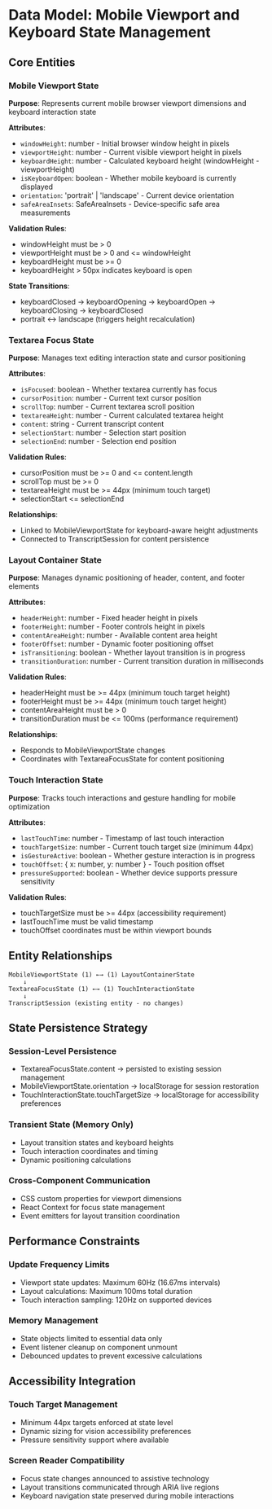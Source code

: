 # Data Model: Mobile Viewport and Keyboard State Management

## Core Entities

### Mobile Viewport State
**Purpose**: Represents current mobile browser viewport dimensions and keyboard interaction state

**Attributes**:
- `windowHeight`: number - Initial browser window height in pixels
- `viewportHeight`: number - Current visible viewport height in pixels
- `keyboardHeight`: number - Calculated keyboard height (windowHeight - viewportHeight)
- `isKeyboardOpen`: boolean - Whether mobile keyboard is currently displayed
- `orientation`: 'portrait' | 'landscape' - Current device orientation
- `safeAreaInsets`: SafeAreaInsets - Device-specific safe area measurements

**Validation Rules**:
- windowHeight must be > 0
- viewportHeight must be > 0 and <= windowHeight
- keyboardHeight must be >= 0
- keyboardHeight > 50px indicates keyboard is open

**State Transitions**:
- keyboardClosed → keyboardOpening → keyboardOpen → keyboardClosing → keyboardClosed
- portrait ↔ landscape (triggers height recalculation)

### Textarea Focus State
**Purpose**: Manages text editing interaction state and cursor positioning

**Attributes**:
- `isFocused`: boolean - Whether textarea currently has focus
- `cursorPosition`: number - Current text cursor position
- `scrollTop`: number - Current textarea scroll position
- `textareaHeight`: number - Current calculated textarea height
- `content`: string - Current transcript content
- `selectionStart`: number - Selection start position
- `selectionEnd`: number - Selection end position

**Validation Rules**:
- cursorPosition must be >= 0 and <= content.length
- scrollTop must be >= 0
- textareaHeight must be >= 44px (minimum touch target)
- selectionStart <= selectionEnd

**Relationships**:
- Linked to MobileViewportState for keyboard-aware height adjustments
- Connected to TranscriptSession for content persistence

### Layout Container State
**Purpose**: Manages dynamic positioning of header, content, and footer elements

**Attributes**:
- `headerHeight`: number - Fixed header height in pixels
- `footerHeight`: number - Footer controls height in pixels
- `contentAreaHeight`: number - Available content area height
- `footerOffset`: number - Dynamic footer positioning offset
- `isTransitioning`: boolean - Whether layout transition is in progress
- `transitionDuration`: number - Current transition duration in milliseconds

**Validation Rules**:
- headerHeight must be >= 44px (minimum touch target height)
- footerHeight must be >= 44px (minimum touch target height)
- contentAreaHeight must be > 0
- transitionDuration must be <= 100ms (performance requirement)

**Relationships**:
- Responds to MobileViewportState changes
- Coordinates with TextareaFocusState for content positioning

### Touch Interaction State
**Purpose**: Tracks touch interactions and gesture handling for mobile optimization

**Attributes**:
- `lastTouchTime`: number - Timestamp of last touch interaction
- `touchTargetSize`: number - Current touch target size (minimum 44px)
- `isGestureActive`: boolean - Whether gesture interaction is in progress
- `touchOffset`: { x: number, y: number } - Touch position offset
- `pressureSupported`: boolean - Whether device supports pressure sensitivity

**Validation Rules**:
- touchTargetSize must be >= 44px (accessibility requirement)
- lastTouchTime must be valid timestamp
- touchOffset coordinates must be within viewport bounds

## Entity Relationships

```
MobileViewportState (1) ←→ (1) LayoutContainerState
    ↓
TextareaFocusState (1) ←→ (1) TouchInteractionState
    ↓
TranscriptSession (existing entity - no changes)
```

## State Persistence Strategy

### Session-Level Persistence
- TextareaFocusState.content → persisted to existing session management
- MobileViewportState.orientation → localStorage for session restoration
- TouchInteractionState.touchTargetSize → localStorage for accessibility preferences

### Transient State (Memory Only)
- Layout transition states and keyboard heights
- Touch interaction coordinates and timing
- Dynamic positioning calculations

### Cross-Component Communication
- CSS custom properties for viewport dimensions
- React Context for focus state management
- Event emitters for layout transition coordination

## Performance Constraints

### Update Frequency Limits
- Viewport state updates: Maximum 60Hz (16.67ms intervals)
- Layout calculations: Maximum 100ms total duration
- Touch interaction sampling: 120Hz on supported devices

### Memory Management
- State objects limited to essential data only
- Event listener cleanup on component unmount
- Debounced updates to prevent excessive calculations

## Accessibility Integration

### Touch Target Management
- Minimum 44px targets enforced at state level
- Dynamic sizing for vision accessibility preferences
- Pressure sensitivity support where available

### Screen Reader Compatibility
- Focus state changes announced to assistive technology
- Layout transitions communicated through ARIA live regions
- Keyboard navigation state preserved during mobile interactions